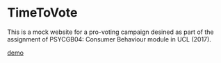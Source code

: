 # TimeToVote

This is a mock website for a pro-voting campaign desined as part of the assignment of PSYCGB04: Consumer Behaviour module in UCL (2017).

[demo](http://timetovote.herokuapp.com)
